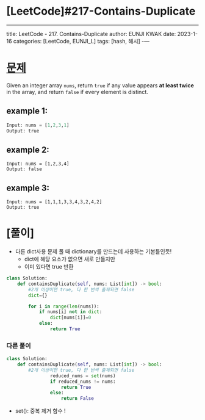 # [LeetCode]#217-Contains-Duplicate

---
title: LeetCode - 217. Contains-Duplicate
author: EUNJI KWAK
date: 2023-1-16
categories: [LeetCode, EUNJI_L]
tags: [hash, 해시]
-—

# [문제]([https://leetcode.com/problems/contains-duplicate/description/](https://leetcode.com/problems/contains-duplicate/description/))

Given an integer array `nums`, return `true` if any value appears **at least twice** in the array, and return `false` if every element is distinct.

## example 1:

```python
Input: nums = [1,2,3,1]
Output: true
```

## example 2:

```
Input: nums = [1,2,3,4]
Output: false
```

## example 3:

```
Input: nums = [1,1,1,3,3,4,3,2,4,2]
Output: true
```

# [풀이]

- 다른 dict사용 문제 풀 때 dictionary를 만드는데 사용하는 기본틀인듯!
    - dict에 해당 요소가 없으면 새로 만들지만
    - 이미 있다면 true 반환

```python
class Solution:
    def containsDuplicate(self, nums: List[int]) -> bool:
        #2개 이상이면 true, 다 한 번씩 출제되면 false
        dict={}

        for i in range(len(nums)):
            if nums[i] not in dict:
                dict[nums[i]]=0
            else:
                return True
```

### 다른 풀이

```python
class Solution:
    def containsDuplicate(self, nums: List[int]) -> bool:
        #2개 이상이면 true, 다 한 번씩 출제되면 false
				reduced_nums = set(nums)
				if reduced_nums != nums:
					return True
				else:
					return False
```

- set(): 중복 제거 함수 !